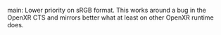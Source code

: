 main: Lower priority on sRGB format. This works around a bug in the OpenXR CTS
and mirrors better what at least on other OpenXR runtime does.
